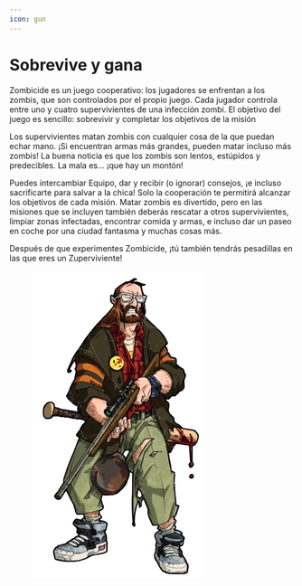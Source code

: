 ```yaml
---
icon: gun
---
```


# Sobrevive y gana

Zombicide es un juego cooperativo: los jugadores se enfrentan a los zombis, que son controlados por el propio juego. Cada jugador controla entre uno y cuatro supervivientes de una infección zombi. El objetivo del juego es sencillo: sobrevivir y completar los objetivos de la misión

Los supervivientes matan zombis con cualquier cosa de la que puedan echar mano. ¡Si encuentran armas más grandes, pueden matar incluso más zombis! La buena noticia es que los zombis son lentos, estúpidos y predecibles. La mala es… ¡que hay un montón!

Puedes intercambiar Equipo, dar y recibir (o ignorar) consejos, ¡e incluso sacrificarte para salvar a la chica! Solo la cooperación te permitirá alcanzar los objetivos de cada misión. Matar zombis es divertido, pero en las misiones que se incluyen también deberás rescatar a otros supervivientes, limpiar zonas infectadas, encontrar comida y armas, e incluso dar un paseo en coche por una ciudad fantasma y muchas cosas más.

Después de que experimentes Zombicide, ¡tú también tendrás pesadillas en las que eres un Zuperviviente!

<figure><img src="../.gitbook/assets/Captura_de_pantalla_20240917_095605-removebg-preview.png" alt=""><figcaption></figcaption></figure>
